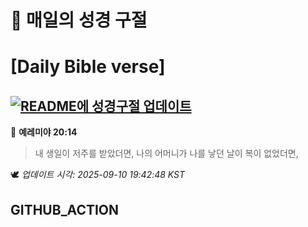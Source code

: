# 🙏 매일의 성경 구절
# [Daily Bible verse]
## [![README에 성경구절 업데이트](https://github.com/DONGSUKA/first_test/actions/workflows/update-readme-bible.yml/badge.svg)](https://github.com/DONGSUKA/first_test/actions/workflows/update-readme-bible.yml)
<!-- START_BIBLE_VERSE -->
📖 **예레미야 20:14**
> 내 생일이 저주를 받았더면, 나의 어머니가 나를 낳던 날이 복이 없었더면,

🕊️ _업데이트 시각: 2025-09-10 19:42:48 KST_
  <!-- END_BIBLE_VERSE -->
## GITHUB_ACTION
